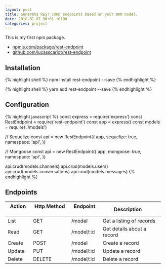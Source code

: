 ```yaml
---
layout: post
title: Generate REST CRUD endpoints based on your ORM model.
date: 2018-01-07 00:01 +0100
categories: project
---
```

This is my first npm package.

- [npmjs.com/package/rest-endpoint](https://www.npmjs.com/package/rest-endpoint)
- [github.com/lucasscariot/rest-endpoint](https://github.com/lucasscariot/rest-endpoint)


## Installation
{% highlight shell %}
  npm install rest-endpoint --save
{% endhighlight %}

{% highlight shell %}
  yarn add rest-endpoint --save
{% endhighlight %}


## Configuration
{% highlight javascript %}
  const express = require('express')
  const RestEndpoint = require('rest-endpoint')
  const app = express()
  const models = require('./models')


  // Sequelize
  const api = new RestEndpoint({
    app,
    sequelize: true,
    namespace: 'api',
  })


  // Mongoose
  const api = new RestEndpoint({
    app,
    mongoose: true,
    namespace: 'api',
  })

  api.crud(models.channels)
  api.crud(models.users)
  api.crud(models.conversations)
  api.crud(models.messages)
{% endhighlight %}


## Endpoints

Action  &nbsp;&nbsp;&nbsp;   | Http Method &nbsp;&nbsp;&nbsp;  | Endpoint  &nbsp;&nbsp;&nbsp; | Description &nbsp;&nbsp;&nbsp;
-----------|--------------|-------------------|------------
List       | GET          | /model            | Get a listing of records
Read       | GET          | /model/:id        | Get details about a record
Create     | POST         | /model            | Create a record
Update     | PUT          | /model/:id        | Update a record
Delete     | DELETE       | /model/:id        | Delete a record
